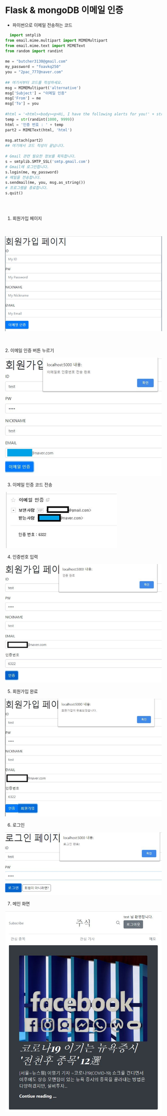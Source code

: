 
Flask & mongoDB 이메일 인증
==========================  

- 파이썬으로 이메일 전송하는 코드  

``` python
  import smtplib
from email.mime.multipart import MIMEMultipart
from email.mime.text import MIMEText
from random import randint

me = "butcher3130@gmail.com"
my_password = "foavkq250"
you = "2pac_777@naver.com"

## 여기서부터 코드를 작성하세요.
msg = MIMEMultipart('alternative')
msg['Subject'] = "이메일 인증"
msg['From'] = me
msg['To'] = you

#html = '<html><body><p>Hi, I have the following alerts for you!' + str(randint(1000, 9999)) +'</p></body></html>'
temp = str(randint(1000, 9999))
html = '인증 번호 : ' + temp
part2 = MIMEText(html, 'html')

msg.attach(part2)
## 여기에서 코드 작성이 끝납니다. 

# Gmail 관련 필요한 정보를 획득합니다.
s = smtplib.SMTP_SSL('smtp.gmail.com')
# Gmail에 로그인합니다. 
s.login(me, my_password)
# 메일을 전송합니다.
s.sendmail(me, you, msg.as_string())
# 프로그램을 종료합니다.
s.quit()
  ```  
<br><br/>

1. 회원가입 페이지   
<br><br/>

![screenshot1](/image/0728-1.JPG)  

<br><br/>
2. 이메일 인증 버튼 누르기

![screenshot1](/image/0728-2.JPG)  

3. 이메일 인증 코드 전송

![screenshot1](/image/0728-3.JPG)  

4. 인증번호 입력

![screenshot1](/image/0728-4.JPG)  

5. 회원가입 완료

![screenshot1](/image/0728-5.JPG)  

6. 로그인

![screenshot1](/image/0728-6.JPG)  

7. 메인 화면

![screenshot1](/image/0728-7.JPG)  



